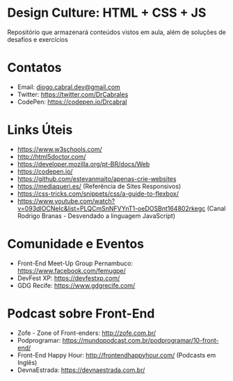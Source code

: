 # Design Culture: HTML + CSS + JS
Repositório que armazenará conteúdos vistos em aula, além de soluções de desafios e exercícios

# Contatos
* Email: diogo.cabral.dev@gmail.com
* Twitter: https://twitter.com/DrCabrales
* CodePen: https://codepen.io/Drcabral

# Links Úteis
* https://www.w3schools.com/
* http://html5doctor.com/
* https://developer.mozilla.org/pt-BR/docs/Web
* https://codepen.io/
* https://github.com/estevanmaito/apenas-crie-websites
* https://mediaqueri.es/ (Referência de Sites Responsivos)
* https://css-tricks.com/snippets/css/a-guide-to-flexbox/
* https://www.youtube.com/watch?v=093dIOCNeIc&list=PLQCmSnNFVYnT1-oeDOSBnt164802rkegc (Canal Rodrigo Branas - Desvendado a linguagem JavaScript)

# Comunidade e Eventos
* Front-End Meet-Up Group Pernambuco: https://www.facebook.com/femugpe/
* DevFest XP: https://devfestxp.com/
* GDG Recife: https://www.gdgrecife.com/

# Podcast sobre Front-End
* Zofe - Zone of Front-enders: http://zofe.com.br/
* Podprogramar: https://mundopodcast.com.br/podprogramar/10-front-end/
* Front-End Happy Hour: http://frontendhappyhour.com/ (Podcasts em Inglês)
* DevnaEstrada:	https://devnaestrada.com.br/
